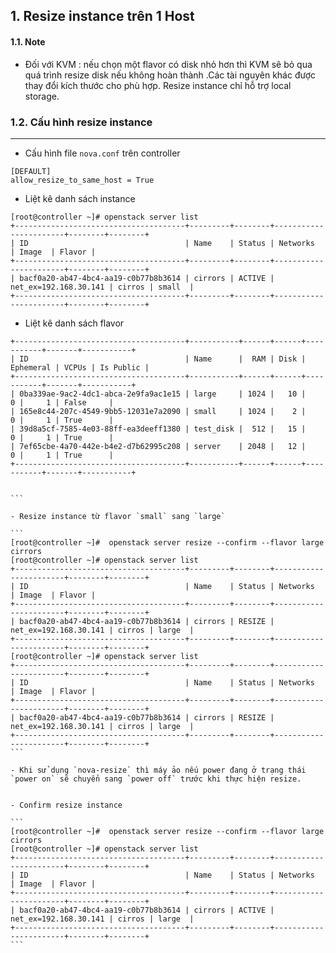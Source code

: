 
## 1. Resize instance trên 1 Host

#### 1.1. Note

- Đối với KVM : nếu chọn một flavor có disk nhỏ hơn thì KVM sẽ bỏ qua quá trình resize disk nếu không hoàn thành .Các tài nguyên khác được thay đổi kích thước cho phù hợp. Resize instance chỉ hỗ trợ local storage. 


### 1.2. Cấu hình resize  instance
 

**  **
-  Cấu hình file `nova.conf` trên controller
```
[DEFAULT]
allow_resize_to_same_host = True   
```


- Liệt kê danh sách instance

```
[root@controller ~]# openstack server list
+--------------------------------------+---------+--------+-----------------------+--------+--------+
| ID                                   | Name    | Status | Networks              | Image  | Flavor |
+--------------------------------------+---------+--------+-----------------------+--------+--------+
| bacf0a20-ab47-4bc4-aa19-c0b77b8b3614 | cirrors | ACTIVE | net_ex=192.168.30.141 | cirros | small  |
+--------------------------------------+---------+--------+-----------------------+--------+--------+

```
- Liệt kê danh sách flavor

````
+--------------------------------------+-----------+------+------+-----------+-------+-----------+
| ID                                   | Name      |  RAM | Disk | Ephemeral | VCPUs | Is Public |
+--------------------------------------+-----------+------+------+-----------+-------+-----------+
| 0ba339ae-9ac2-4dc1-abca-2e9fa9ac1e15 | large     | 1024 |   10 |         0 |     1 | False     |
| 165e8c44-207c-4549-9bb5-12031e7a2090 | small     | 1024 |    2 |         0 |     1 | True      |
| 39d8a5cf-7585-4e03-88ff-ea3deeff1380 | test_disk |  512 |   15 |         0 |     1 | True      |
| 7ef65cbe-4a70-442e-b4e2-d7b62995c208 | server    | 2048 |   12 |         0 |     1 | True      |
+--------------------------------------+-----------+------+------+-----------+-------+-----------+


```

- Resize instance từ flavor `small` sang `large` 

```
[root@controller ~]#  openstack server resize --confirm --flavor large cirrors
[root@controller ~]# openstack server list
+--------------------------------------+---------+--------+-----------------------+--------+--------+
| ID                                   | Name    | Status | Networks              | Image  | Flavor |
+--------------------------------------+---------+--------+-----------------------+--------+--------+
| bacf0a20-ab47-4bc4-aa19-c0b77b8b3614 | cirrors | RESIZE | net_ex=192.168.30.141 | cirros | large  |
+--------------------------------------+---------+--------+-----------------------+--------+--------+
[root@controller ~]# openstack server list
+--------------------------------------+---------+--------+-----------------------+--------+--------+
| ID                                   | Name    | Status | Networks              | Image  | Flavor |
+--------------------------------------+---------+--------+-----------------------+--------+--------+
| bacf0a20-ab47-4bc4-aa19-c0b77b8b3614 | cirrors | RESIZE | net_ex=192.168.30.141 | cirros | large  |
+--------------------------------------+---------+--------+-----------------------+--------+--------+
```

- Khi sử dụng `nova-resize` thì máy ảo nếu power đang ở trạng thái `power on` sẽ chuyển sang `power off` trước khi thực hiện resize.  


- Confirm resize instance

```
[root@controller ~]#  openstack server resize --confirm --flavor large cirrors
[root@controller ~]# openstack server list
+--------------------------------------+---------+--------+-----------------------+--------+--------+
| ID                                   | Name    | Status | Networks              | Image  | Flavor |
+--------------------------------------+---------+--------+-----------------------+--------+--------+
| bacf0a20-ab47-4bc4-aa19-c0b77b8b3614 | cirrors | ACTIVE | net_ex=192.168.30.141 | cirros | large  |
+--------------------------------------+---------+--------+-----------------------+--------+--------+
```


